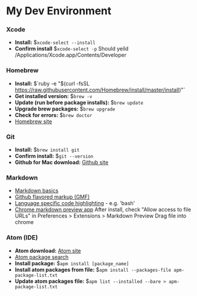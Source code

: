# My Dev Environment

### Xcode
* __Install:__ $`xcode-select --install`
* __Confirm install__ $`xcode-select -p`
  Should yeild /Applications/Xcode.app/Contents/Developer

### Homebrew
* __Install:__ $`ruby -e "$(curl -fsSL https://raw.githubusercontent.com/Homebrew/install/master/install)"`
* __Get installed version:__ $`brew -v`
* __Update (run before package installs):__ $`brew update`
* __Upgrade brew packages:__ $`brew upgrade`
* __Check for errors:__ $`brew doctor`
* [Homebrew site](http://brew.sh/)

### Git
* __Install:__ $`brew install git`
* __Confirm install:__ $`git --version`
* __Github for Mac download:__ [Github site](https://mac.github.com/)

### Markdown
* [Markdown basics](https://help.github.com/articles/markdown-basics/)
* [Github flavored markup (GMF)](https://help.github.com/articles/github-flavored-markdown/)
* [Language specific code highlighting](http://pygments.org/docs/lexers/) - e.g. 'bash'
* [Chrome markdown preview app](https://chrome.google.com/webstore/detail/markdown-preview/jmchmkecamhbiokiopfpnfgbidieafmd/related)
  After install, check "Allow access to file URLs" in Preferences > Extensions > Markdown Preview
Drag file into chrome

### Atom (IDE)
* __Atom download:__ [Atom site](https://atom.io/)
* [Atom package search](https://atom.io/packages)
* __Install package:__ $`apm install [package_name]`
* __Install atom packages from file:__ $`apm install --packages-file apm-package-list.txt`
* __Update atom packages file:__ $`apm list --installed --bare > apm-package-list.txt`
